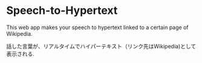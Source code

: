 # Speech-to-Hypertext
This web app makes your speech to hypertext linked to a certain page of Wikipedia.

話した言葉が、リアルタイムでハイパーテキスト（リンク先はWikipedia)として表示される.
